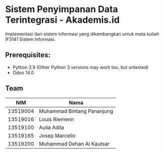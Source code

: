 # Sistem Penyimpanan Data Terintegrasi - Akademis.id

Implementasi dari sistem informasi yang dikembangkan untuk mata kuliah IF3141
Sistem Informasi.

## Prerequisites:

- Python 3.9 (Other Python 3 versions may work too, but untested)
- Odoo 14.0

## Team

| NIM      | Nama                       |
| -------- | -------------------------- |
| 13519004 | Muhammad Bintang Pananjung |
| 13519016 | Louis Riemenn              |
| 13519100 | Aulia Adila                |
| 13519165 | Josep Marcello             |
| 13519200 | Muhammad Dehan Al Kautsar  |
